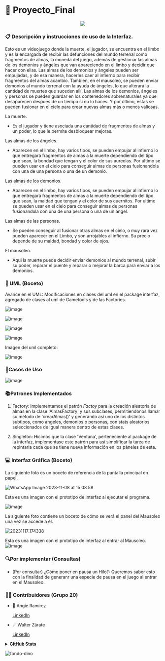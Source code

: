 # 📖 Proyecto_Final

<p align="center">
  <a href="https://github.com/DenverCoder1/readme-typing-svg"><img src="https://readme-typing-svg.herokuapp.com?font=Time+New+Roman&color=%FF90BB90&size=25&center=true&vCenter=true&width=600&height=100&lines=Ce+travail+était+amusant;Cela+fait+des+merveilles;GitHub+est+incroyable"></a>
</p>

### 📋 Descripción y instrucciones de uso de la Interfaz.
Esto es un videojuego donde la muerte, el jugador, se encuentra en el limbo y es la encargada de recibir las defunciones del mundo terrenal como fragmentos de almas, la moneda del juego, además de gestionar las almas de los demonios y ángeles que van apareciendo en el limbo y decidir que hacer con ellas.
Las almas de los demonios y ángeles pueden ser empujadas, y de esa manera, hacerles caer al infierno para recibir fragmentos del almas acambio. Tambien, en el mausoleo, se pueden enviar demonios al mundo terrenal con la ayuda de ángeles, lo que alterará la cantidad de muertes que suceden allí. Las almas de los demonios, ángeles y personas se pueden guardar en los contenedores sobrenaturales ya que desaparecen despues de un tiempo si no lo haces. Y por último, estas se pueden fusionar en el cielo para crear nuevas almas más o menos valiosas.

La muerte.
* Es el jugador y tiene asociada una cantidad de fragmentos de almas y un poder, lo que le permite desbloquear mejoras.

Las almas de los ángeles.

* Aparecen en el limbo, hay varios tipos, se pueden empujar al infierno lo que entregará fragmentos de almas a la muerte dependiendo del tipo que sean, la bondad que tengan y el color de sus aureolas. Por último se pueden usar en el cielo para conseguir almas de personas fusionandola con una de una persona o una de un demonio.

Las almas de los demonios.

* Aparecen en el limbo, hay varios tipos, se pueden empujar al infierno lo que entregará fragmentos de almas a la muerte dependiendo del tipo que sean, la maldad que tengan y el color de sus cuernitos. Por ultimo se pueden usar en el cielo para conseguir almas de personas fusionandola con una de una persona o una de un ángel.

Las almas de las personas.

* Se pueden conseguir al fusionar otras almas en el cielo, o muy rara vez pueden aparecer en el Limbo, y son arrojables al infierno. Su precio depende de su maldad, bondad y color de ojos.

El mausoleo.

* Aqui la muerte puede decidir enviar demonios al mundo terrenal, subir su poder, reparar el puente y reparar o mejorar la barca para enviar a los demonios.


### 📝 UML (Boceto)

Avance en el UML: Modificaciones en clases del uml en el package interfaz, agregado de clases al uml de Gametools y de las Factories.

![image](https://github.com/Angie161/Proyecto_Final/assets/146099263/86a026c9-cd9a-4fe2-ad35-09ffd054ebed)

![image](https://github.com/Angie161/Proyecto_Final/assets/146099263/97fdd8e9-39c8-4a1f-8d83-877a588cc756)

![image](https://github.com/Angie161/Proyecto_Final/assets/146099263/98096540-cf32-4331-84b4-fac2a7b08203)

![image](https://github.com/Angie161/Proyecto_Final/assets/146099263/586e7c4f-ea88-4028-9fbf-38ab1051d153)


Imagen del uml completo:

![image](https://github.com/Angie161/Proyecto_Final/assets/146099263/fa72d6b0-afc6-4041-8557-31b31a910abc)


### 📍Casos de Uso
![image](https://github.com/Angie161/Proyecto_Final/assets/146099263/c1ed6784-3f1d-4b6e-9f45-7de9d3384bae)


### 📚Patrones Implementados
1. Factory: Implementamos el patrón *Factoy* para la creación aleatoria de almas en la clase 'AlmasFactory' y sus subclases, permitiendonos llamar su método de 'crearAlmas()' y generando así uno de los distintos subtipos, como angeles, demonios o personas, con stats aleatorios seleccionados de igual manera dentro de estas clases.

2. Singletón: Hicimos que la clase 'Ventana', perteneciente al package de la interfaz, implementase este patrón para así simplificar la tarea de repintarla cada que se tiene nueva información en los páneles de esta.


### 💻 Interfaz Gráfica (Boceto)
La siguiente foto es un boceto de referencia de la pantalla principal en papel.

![WhatsApp Image 2023-11-08 at 15 08 58](https://github.com/Angie161/Proyecto_Final/assets/146099765/26933464-6905-48a8-a019-61af1a00fd22)

Esta es una imagen con el prototipo de interfaz al ejecutar el programa. 

![image](https://github.com/Angie161/Proyecto_Final/assets/146099263/47c261b1-5e13-4f1b-9005-95c46c77b178)

La siguiente foto contiene un boceto de cómo se verá el panel del Mausoleo una vez se accede a él.

![20231117_174338](https://github.com/Angie161/Proyecto_Final/assets/146099263/bb003db4-60bb-459e-9e26-6c1893029bfe)

Esta es una imagen con el prototipo de interfaz al entrar al Mausoleo.
![image](https://github.com/Angie161/Proyecto_Final/assets/146099263/8757b973-3849-4027-9e2c-a86e014d3acb)


### 🔍Por implementar (Consultas)
* (Por consultar) ¿Cómo poner en pausa un Hilo?: Queremos saber esto con la finalidad de generanr una especie de pausa en el juego al entrar en el Mausoleo.


### 🤝🏻 Contribuidores (Grupo 20)

* 🌠 Angie Ramírez 
  
  [LinkedIn](https://www.linkedin.com/in/angie-ramirez-7417b2242/)
  
* ☄ Walter Zárate 
  
  [LinkedIn](https://www.linkedin.com/in/walter-andrés-zárate-solar-16784b243/)

<details>
<summary> <b> GitHub Stats</b></summary> 
<p align="center">
  <img  src="https://github-readme-stats.vercel.app/api?username=angie161&show_icons=true&hide_border=true&line_height=20&bg_color=0,fd6e82,fc977f&theme=graywhite"/>
  <img  src="https://github-readme-stats.vercel.app/api?username=rhussu&show_icons=true&hide_border=true&line_height=20&bg_color=0,fc977f,ffdd3f&theme=graywhite"/>
</p>
</details>

![fondo-dino](https://github.com/Angie161/Tarea_1/assets/146099765/e2be2eb8-e713-4d04-97fb-bb1f2bc89fa8)
